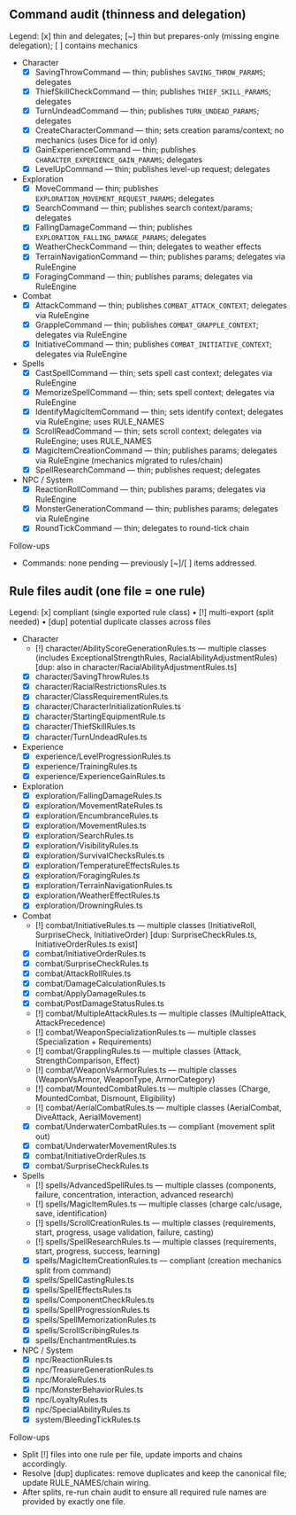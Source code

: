 
## Command audit (thinness and delegation)

Legend: [x] thin and delegates; [~] thin but prepares-only (missing engine delegation); [ ] contains mechanics

- Character
  - [x] SavingThrowCommand — thin; publishes `SAVING_THROW_PARAMS`; delegates
  - [x] ThiefSkillCheckCommand — thin; publishes `THIEF_SKILL_PARAMS`; delegates
  - [x] TurnUndeadCommand — thin; publishes `TURN_UNDEAD_PARAMS`; delegates
  - [x] CreateCharacterCommand — thin; sets creation params/context; no mechanics (uses Dice for id only)
  - [x] GainExperienceCommand — thin; publishes `CHARACTER_EXPERIENCE_GAIN_PARAMS`; delegates
  - [x] LevelUpCommand — thin; publishes level-up request; delegates

- Exploration
  - [x] MoveCommand — thin; publishes `EXPLORATION_MOVEMENT_REQUEST_PARAMS`; delegates
  - [x] SearchCommand — thin; publishes search context/params; delegates
  - [x] FallingDamageCommand — thin; publishes `EXPLORATION_FALLING_DAMAGE_PARAMS`; delegates
  - [x] WeatherCheckCommand — thin; delegates to weather effects
  - [x] TerrainNavigationCommand — thin; publishes params; delegates via RuleEngine
  - [x] ForagingCommand — thin; publishes params; delegates via RuleEngine

- Combat
  - [x] AttackCommand — thin; publishes `COMBAT_ATTACK_CONTEXT`; delegates via RuleEngine
  - [x] GrappleCommand — thin; publishes `COMBAT_GRAPPLE_CONTEXT`; delegates via RuleEngine
  - [x] InitiativeCommand — thin; publishes `COMBAT_INITIATIVE_CONTEXT`; delegates via RuleEngine

- Spells
  - [x] CastSpellCommand — thin; sets spell cast context; delegates via RuleEngine
  - [x] MemorizeSpellCommand — thin; sets spell context; delegates via RuleEngine
  - [x] IdentifyMagicItemCommand — thin; sets identify context; delegates via RuleEngine; uses RULE_NAMES
  - [x] ScrollReadCommand — thin; sets scroll context; delegates via RuleEngine; uses RULE_NAMES
  - [x] MagicItemCreationCommand — thin; publishes params; delegates via RuleEngine (mechanics migrated to rules/chain)
  - [x] SpellResearchCommand — thin; publishes request; delegates

- NPC / System
  - [x] ReactionRollCommand — thin; publishes params; delegates via RuleEngine
  - [x] MonsterGenerationCommand — thin; publishes params; delegates via RuleEngine
  - [x] RoundTickCommand — thin; delegates to round-tick chain

Follow-ups
- Commands: none pending — previously [~]/[ ] items addressed.

## Rule files audit (one file = one rule)

Legend: [x] compliant (single exported rule class) • [!] multi-export (split needed) • [dup] potential duplicate classes across files

- Character
  - [!] character/AbilityScoreGenerationRules.ts — multiple classes (includes ExceptionalStrengthRules, RacialAbilityAdjustmentRules) [dup: also in character/RacialAbilityAdjustmentRules.ts]
  - [x] character/SavingThrowRules.ts
  - [x] character/RacialRestrictionsRules.ts
  - [x] character/ClassRequirementRules.ts
  - [x] character/CharacterInitializationRules.ts
  - [x] character/StartingEquipmentRule.ts
  - [x] character/ThiefSkillRules.ts
  - [x] character/TurnUndeadRules.ts

- Experience
  - [x] experience/LevelProgressionRules.ts
  - [x] experience/TrainingRules.ts
  - [x] experience/ExperienceGainRules.ts

- Exploration
  - [x] exploration/FallingDamageRules.ts
  - [x] exploration/MovementRateRules.ts
  - [x] exploration/EncumbranceRules.ts
  - [x] exploration/MovementRules.ts
  - [x] exploration/SearchRules.ts
  - [x] exploration/VisibilityRules.ts
  - [x] exploration/SurvivalChecksRules.ts
  - [x] exploration/TemperatureEffectsRules.ts
  - [x] exploration/ForagingRules.ts
  - [x] exploration/TerrainNavigationRules.ts
  - [x] exploration/WeatherEffectRules.ts
  - [x] exploration/DrowningRules.ts

- Combat
  - [!] combat/InitiativeRules.ts — multiple classes (InitiativeRoll, SurpriseCheck, InitiativeOrder) [dup: SurpriseCheckRules.ts, InitiativeOrderRules.ts exist]
  - [x] combat/InitiativeOrderRules.ts
  - [x] combat/SurpriseCheckRules.ts
  - [x] combat/AttackRollRules.ts
  - [x] combat/DamageCalculationRules.ts
  - [x] combat/ApplyDamageRules.ts
  - [x] combat/PostDamageStatusRules.ts
  - [!] combat/MultipleAttackRules.ts — multiple classes (MultipleAttack, AttackPrecedence)
  - [!] combat/WeaponSpecializationRules.ts — multiple classes (Specialization + Requirements)
  - [!] combat/GrapplingRules.ts — multiple classes (Attack, StrengthComparison, Effect)
  - [!] combat/WeaponVsArmorRules.ts — multiple classes (WeaponVsArmor, WeaponType, ArmorCategory)
  - [!] combat/MountedCombatRules.ts — multiple classes (Charge, MountedCombat, Dismount, Eligibility)
  - [!] combat/AerialCombatRules.ts — multiple classes (AerialCombat, DiveAttack, AerialMovement)
  - [x] combat/UnderwaterCombatRules.ts — compliant (movement split out)
  - [x] combat/UnderwaterMovementRules.ts
  - [x] combat/InitiativeOrderRules.ts
  - [x] combat/SurpriseCheckRules.ts

- Spells
  - [!] spells/AdvancedSpellRules.ts — multiple classes (components, failure, concentration, interaction, advanced research)
  - [!] spells/MagicItemRules.ts — multiple classes (charge calc/usage, save, identification)
  - [!] spells/ScrollCreationRules.ts — multiple classes (requirements, start, progress, usage validation, failure, casting)
  - [!] spells/SpellResearchRules.ts — multiple classes (requirements, start, progress, success, learning)
  - [x] spells/MagicItemCreationRules.ts — compliant (creation mechanics split from command)
  - [x] spells/SpellCastingRules.ts
  - [x] spells/SpellEffectsRules.ts
  - [x] spells/ComponentCheckRules.ts
  - [x] spells/SpellProgressionRules.ts
  - [x] spells/SpellMemorizationRules.ts
  - [x] spells/ScrollScribingRules.ts
  - [x] spells/EnchantmentRules.ts

- NPC / System
  - [x] npc/ReactionRules.ts
  - [x] npc/TreasureGenerationRules.ts
  - [x] npc/MoraleRules.ts
  - [x] npc/MonsterBehaviorRules.ts
  - [x] npc/LoyaltyRules.ts
  - [x] npc/SpecialAbilityRules.ts
  - [x] system/BleedingTickRules.ts

Follow-ups
- Split [!] files into one rule per file, update imports and chains accordingly.
- Resolve [dup] duplicates: remove duplicates and keep the canonical file; update RULE_NAMES/chain wiring.
- After splits, re-run chain audit to ensure all required rule names are provided by exactly one file.

